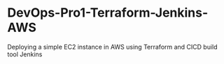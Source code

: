 # DevOps-Pro1-Terraform-Jenkins-AWS
Deploying a simple EC2 instance in AWS using Terraform and CICD build tool Jenkins 
